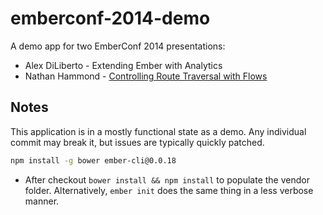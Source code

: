 emberconf-2014-demo
===================

A demo app for two EmberConf 2014 presentations:

- Alex DiLiberto - Extending Ember with Analytics
- Nathan Hammond - [Controlling Route Traversal with Flows](http://emberconf.com/schedule.html#hammond)

## Notes

This application is in a mostly functional state as a demo. Any individual commit may break it, but issues are typically quickly patched.

```bash
npm install -g bower ember-cli@0.0.18
```

- After checkout `bower install && npm install` to populate the vendor folder. Alternatively, `ember init` does the same thing in a less verbose manner.
